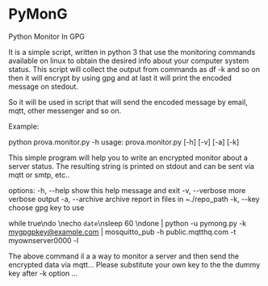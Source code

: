 # PyMonG
Python Monitor In GPG

It is a simple script, written in python 3 that use the monitoring commands available on linux to obtain the desired info about your computer system status. 
This script will collect the output from commands as df -k and so on then it will encrypt by using gpg and at last it will print the encoded message on stedout. 

So it will be used in script that will send the encoded message by email, mqtt, other messenger and so on. 

Example:

python prova.monitor.py -h 
usage: prova.monitor.py [-h] [-v] [-a] [-k]

This simple program will help you to write an encrypted monitor about a server
status. The resulting string is printed on stdout and can be sent via mqtt or
smtp, etc..

options:
  -h, --help     show this help message and exit
  -v, --verbose  more verbose output
  -a, --archive  archive report in files in ~./repo_path
  -k, --key      choose gpg key to use


while true\ndo \necho `date`\nsleep 60 \ndone | python -u pymong.py -k mygpgpkey@example.com | mosquitto_pub -h public.mqtthq.com -t myownserver0000 -l 

The above command il a a way to monitor a server and then send the encrypted data via mqtt... Please substitute your own key to the the dummy key after -k option ... 


